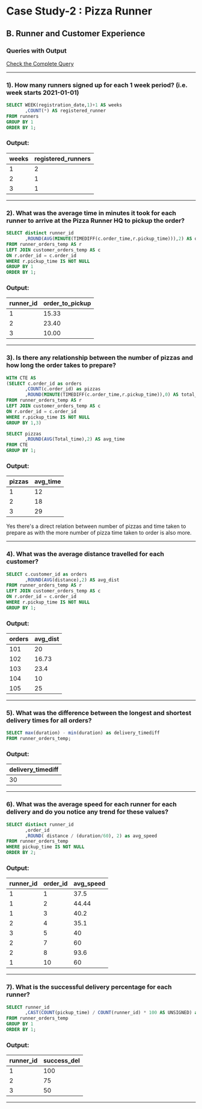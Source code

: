 # Case Study-2 : Pizza Runner

## B. Runner and Customer Experience

### Queries with Output

[Check the Complete Query](https://github.com/Mahima012/8-Week-SQL-Challenge/blob/main/Case%20Study%20%232%20%3A%20Pizza%20Runner/Pizza%20Runner.sql)

***
### 1). How many runners signed up for each 1 week period? (i.e. week starts 2021-01-01)

````sql
SELECT WEEK(registration_date,1)+1 AS weeks
       ,COUNT(*) AS registered_runner
FROM runners
GROUP BY 1
ORDER BY 1;
````

### Output:
| weeks | registered_runners |
|-------|--------------------|
| 1     | 2                  |
| 2     | 1                  |
| 3     | 1                  |

***
### 2). What was the average time in minutes it took for each runner to arrive at the Pizza Runner HQ to pickup the order?

````sql
SELECT distinct runner_id
       ,ROUND(AVG(MINUTE(TIMEDIFF(c.order_time,r.pickup_time))),2) AS order_to_pickup
FROM runner_orders_temp AS r
LEFT JOIN customer_orders_temp AS c
ON r.order_id = c.order_id
WHERE r.pickup_time IS NOT NULL
GROUP BY 1
ORDER BY 1;
````

### Output:
| runner_id | order_to_pickup |
|-----------|------------------|
| 1         | 15.33            |
| 2         | 23.40            |
| 3         | 10.00            |

***
### 3). Is there any relationship between the number of pizzas and how long the order takes to prepare?

````sql
WITH CTE AS
(SELECT c.order_id as orders
       ,COUNT(c.order_id) as pizzas
       ,ROUND(MINUTE(TIMEDIFF(c.order_time,r.pickup_time)),0) AS total_time
FROM runner_orders_temp AS r
LEFT JOIN customer_orders_temp AS c
ON r.order_id = c.order_id
WHERE r.pickup_time IS NOT NULL
GROUP BY 1,3)

SELECT pizzas
       ,ROUND(AVG(Total_time),2) AS avg_time
FROM CTE 
GROUP BY 1;
````

### Output:
| pizzas | avg_time |
|--------|----------|
| 1      | 12       |
| 2      | 18       |
| 3      | 29       |

Yes there's a direct relation between number of pizzas and time taken to prepare as with the more
number of pizza time taken to order is also more.

***
### 4). What was the average distance travelled for each customer?

````sql
SELECT c.customer_id as orders
       ,ROUND(AVG(distance),2) AS avg_dist
FROM runner_orders_temp AS r
LEFT JOIN customer_orders_temp AS c
ON r.order_id = c.order_id
WHERE r.pickup_time IS NOT NULL
GROUP BY 1;
````

### Output:
| orders | avg_dist |
|--------|----------|
| 101    | 20       |
| 102    | 16.73    |
| 103    | 23.4     |
| 104    | 10       |
| 105    | 25       |

***
### 5). What was the difference between the longest and shortest delivery times for all orders?

````sql
SELECT max(duration) - min(duration) as delivery_timediff
FROM runner_orders_temp;
````

### Output:
| delivery_timediff |
|-------------------|
| 30                |

***
### 6). What was the average speed for each runner for each delivery and do you notice any trend for these values?

````sql
SELECT distinct runner_id
       ,order_id
	   ,ROUND( distance / (duration/60), 2) as avg_speed
FROM runner_orders_temp
WHERE pickup_time IS NOT NULL
ORDER BY 2;
````

### Output:
| runner_id | order_id | avg_speed |
|-----------|----------|-----------|
| 1         | 1        | 37.5      |
| 1         | 2        | 44.44     |
| 1         | 3        | 40.2      |
| 2         | 4        | 35.1      |
| 3         | 5        | 40        |
| 2         | 7        | 60        |
| 2         | 8        | 93.6      |
| 1         | 10       | 60        |


***
### 7). What is the successful delivery percentage for each runner?

````sql
SELECT runner_id
	   ,CAST(COUNT(pickup_time) / COUNT(runner_id) * 100 AS UNSIGNED) as success_del
FROM runner_orders_temp
GROUP BY 1
ORDER BY 1;
````

### Output:
| runner_id | success_del |
|-----------|-------------|
| 1         | 100         |
| 2         | 75          |
| 3         | 50          |

***
